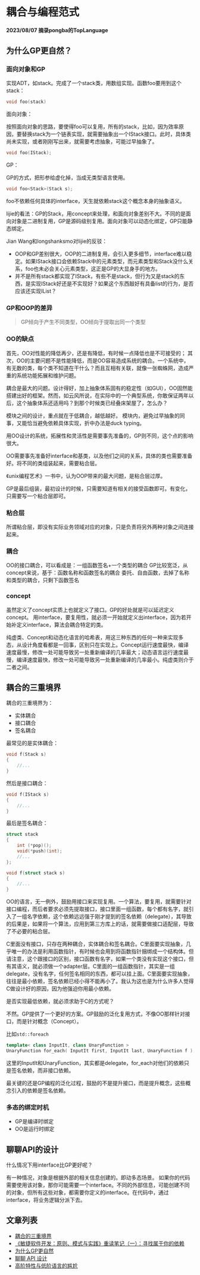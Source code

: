 # 耦合与编程范式

#### 2023/08/07 摘录pongba的TopLanguage

## 为什么GP更自然？

### 面向对象和GP

实现ADT，如stack。完成了一个stack类，用数组实现。函数foo要用到这个stack：

```cpp
void foo(stack)
```

面向对象：

按照面向对象的思路，要使得foo可以复用，所有的stack，比如，因为效率原因，要替换stack为一个链表实现，就需要抽象出一个IStack接口。此时，具体类尚未实现，或者刚刚写出来，就需要考虑抽象，可能过早抽象了。

```cpp
void foo(IStack);
```

GP：

GP的方式，把形参给虚化掉，当成无类型语言使用。

```cpp
void foo<Stack>(Stack s);
```

foo不依赖任何具体的interface，天生就依赖stack这个概念本身的抽象语义。


lijie的看法：GP的Stack，用concept来处理，和面向对象差别不大。不同的是面向对象是二进制复用，GP是源码级别复用。面向对象可以动态化绑定，GP只能静态绑定。

Jian Wang和longshanksmo对lijie的反驳：

- OOP和GP差别很大，OOP的二进制复用，会引入更多细节，interface难以稳定。如果IStack接口会依赖Stack中的元素类型，而元素类型和Stack没什么关系，foo也未必会关心元素类型，这正是GP的大显身手的地方。
- 并不是所有stack都实现了IStack，有些不是stack，但行为又是stack的东西，是实现IStack好还是不实现好？如果这个东西敲好有具备list的行为，是否应该还实现IList？

### GP和OOP的差异

> GP倾向于产生不同类型，OO倾向于提取出同一个类型

### OO的缺点

首先，OO对性能的降低再少，还是有降低，有时候一点降低也是不可接受的；
其次，OO的主要问题不是性能降低，而是OO容易造成系统的耦合。一个系统中，有无数的类，每个类不知道在干什么？而且互相有关联，就像一张蜘蛛网，造成严重的系统功能拓展和维护问题。

耦合是最大的问题。设计得好，加上抽象体系固有的稳定性（如GUI），OO固然能搭建出好的框架。然而，如云风所说，在实际中的一个典型系统，你敢保证两年以后，这个抽象体系还适用吗？到那个时候类已经叠床架屋了，怎么办？

模块之间的设计，重点就在于低耦合，越低越好。
模块内，避免过早抽象的同事，又能恰当避免依赖具体实现，折中办法是duck typing。

用OO设计的系统，拓展性和灵活性是需要事先准备的，GP则不同，这个点的影响很大。

OO需要事先准备好interface和基类，以及他们之间的关系，具体的类也需要准备好。将不同的类组装起来，需要粘合层。

《unix编程艺术》一书中，认为OOP带来的最大问题，是粘合层过厚。

GP是最后组装，最初设计的时候，只需要知道有相关的接受函数即可。有变化，只需要写一个粘合层即可。

### 粘合层

所谓粘合层，即没有实际业务领域对应的对象，只是负责将另外两种对象之间连接起来。

### 耦合

OO的接口耦合，可以看成是：一组函数签名+一个类型的耦合
GP比较宽泛，从concept来说，基于：函数名称和函数签名的耦合
委托、自由函数，去掉了名称和类型的耦合，只剩下函数签名

### concept

虽然定义了concept实质上也就定义了接口。GP的好处就是可以延迟定义concept。
用interface，要复用性，就必须一开始就定义出interface，因为若开始补定义interface，算法会耦合特定的类。

纯虚类、Concept和动态化语言的哈希表，用这三种东西的任何一种来实现多态，从设计角度看都是一回事，区别只在实现上。Concept运行速度最快，编译速度最慢，修改一处可能导致另一处重新编译的几率最大；动态语言运行速度最慢，编译速度最快，修改一处可能导致另一处重新编译的几率最小。纯虚类则介于二者之间。


## 耦合的三重境界

耦合的三重境界为：

- 实体耦合
- 接口耦合
- 签名耦合

最常见的是实体耦合：
```cpp
void f(Stack s) 
{
	//...
}
```

然后是接口耦合：
```cpp
void f(IStack s) 
{
	//...
}
```

最后是签名耦合：
```cpp
struct stack
{
	int (*pop)();
	void(*push)(int);
	//...
};

void f(struct stack s)
{
	//...
}
```

OO的语言，无一例外，鼓励用接口来实现复用。一个算法，要复用，就需要针对接口编程，而后者要求必须先提取接口，接口里面一组函数，每个都有名字，就引入了一组名字依赖，这个依赖远远强于刚才提到的签名依赖（delegate），其导致的后果是，如果将一个算法，应用到第三方库上的话，就需要做接口适配层，导致了不必要的粘合层。

C里面没有接口，只存在两种耦合，实体耦合和签名耦合。C里面要实现抽象，几乎唯一的办法是利用函数指针，有时候也会用到将函数指针捆绑成一个结构体。但请注意，这个跟接口的区别，接口函数有名字，如果一个类没有实现这个接口，但有其语义，就必须做一个adapter层。C里面的一组函数指针，其实是一组delegate，没有名字，任何签名相同的东西，都可以挂上面。C里面要实现抽象，往往是最小依赖，签名依赖已经小得不能再小了。我认为这也是为什么许多人觉得C做设计好的原因，因为他强迫你用最小依赖。

是否实现最低依赖，就必须求助于C的方式呢？

不然。GP提供了一个更好的方案。GP鼓励的泛化复用方式，不像OO那样针对接口，而是针对概念（Concept）。

比如`std::foreach`

```cpp
template< class InputIt, class UnaryFunction >
UnaryFunction for_each( InputIt first, InputIt last, UnaryFunction f );

```

这里的InputIt和UnaryFunction，其实都是delegate，for_each对他们的依赖只是签名依赖，而非接口依赖。

最关键的还是GP编程的泛化过程，鼓励的不是提升接口，而是提升概念，这些概念引入的依赖是签名依赖。

### 多态的绑定时机

- GP是编译时绑定
- OO是运行时绑定


## 聊聊API的设计

什么情况下用interface比GP更好呢？

有一种情况，对象是根据外部的相关信息创建的。即动多态场景。
如果你的代码需要使用该对象，那你可能需要一个interface。不同的外部信息，可能创建不同的对象，但所有这些对象，都需要你定义的interface。在代码中，通过interface，将业务逻辑分派下去。





## 文章列表

- [耦合的三重境界](https://groups.google.com/g/pongba/c/dnRCUVOMQ-Q)
- [《敏捷软件开发：原则、模式与实践》重读笔记（一）：寻找属于你的依赖](https://groups.google.com/g/pongba/c/1WzHqjFUaaY)
- [为什么GP更自然](https://groups.google.com/g/pongba/c/5VOiFHa6Lr0)
- [聊聊 API 设计](https://groups.google.com/g/pongba/c/Ss4wZ4035gY)
- [高阶特性与低阶语言的尴尬](https://groups.google.com/g/pongba/c/bVzIWvjTPFM)

